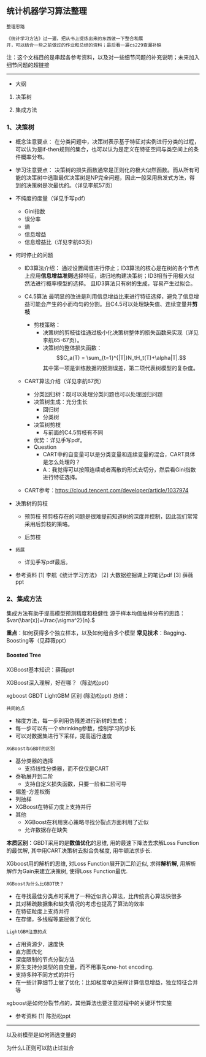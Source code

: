 ## 统计机器学习算法整理

    整理思路

    《统计学习方法》过一遍，把从书上提炼出来的东西做一下整合和展
    开，可以结合一些之前做过的作业和总结的资料；最后看一遍cs229查漏补缺

注：这个文档目的是串起各参考资料，以及对一些细节问题的补充说明；未来加入细节问题的超链接

----

- 大纲

1. 决策树

1. 集成方法

### 1、决策树

- 概念注意要点：
在分类问题中，决策树表示基于特征对实例进行分类的过程，可以认为是if-then规则的集合，也可以认为是定义在特征空间与类空间上的条件概率分布。

- 学习注意要点：
决策树的损失函数通常是正则化的极大似然函数。而从所有可能的决策树中选取最优决策树是NP完全问题，因此一般采用启发式方法，得到的决策树是次最优的。（详见李航57页）

- 不纯度的度量（详见手写pdf）
  - Gini指数
  - 误分率
  - 熵
  - 信息增益
  - 信息增益比（详见李航63页）

- 何时停止的问题
  - ID3算法介绍：
    通过设置阈值进行停止；ID3算法的核心是在树的各个节点上应用**信息增益准则**选择特征，递归地构建决策树；ID3相当于用极大似然法进行概率模型的选择。
    且ID3算法只有树的生成，容易产生过拟合。
  
  - C4.5算法
    最明显的改进是利用信息增益比来进行特征选择，避免了信息增益可能会产生的小而均匀的分割。且C4.5可以处理缺失值、连续变量并**剪枝**
    - 剪枝策略：
      - 决策树的剪枝往往通过极小化决策树整体的损失函数来实现（详见李航65-67页）。
      - 决策树的整体损失函数：$$C_a(T) = \sum_{t=1}^{|T|}N_tH_t(T)+\alpha|T|.$$
      其中第一项是训练数据的预测误差，第二项代表树模型的复杂度。

  - CART算法介绍（详见李航67页）
    - 分类回归树：既可以处理分类问题也可以处理回归问题
    - 决策树生成：充分生长
      - 回归树
      - 分类树
    - 决策树剪枝
      - 与前面的C4.5剪枝有不同
    - 优势：详见手写pdf。
    - Question
      - CART中的自变量可以是分类变量和连续变量的混合，CART具体是怎么处理的？
      - A：我觉得可以按照连续或者离散的形式去切分，然后看Gini指数进行特征选择。
  - CART参考：https://cloud.tencent.com/developer/article/1037974

- 决策树的剪枝
  - 预剪枝
  预剪枝存在的问题是很难提前知道树的深度并控制，因此我们常常采用后剪枝的策略。

  - 后剪枝
  
  
- `拓展`
  - 详见手写pdf最后。
    

- 参考资料
[1] 李航《统计学习方法》
[2] 大数据挖掘课上的笔记pdf
[3] 薛薇ppt

### 2、集成方法

集成方法有助于提高模型预测精度和稳健性
源于样本均值抽样分布的思路：$var(\bar{x})=\frac{\sigma^2}{n}.$

**重点**：如何获得多个独立样本，以及如何组合多个模型
**常见技术**：Bagging、Boosting等（见薛薇ppt）

#### Boosted Tree

XGBoost基本知识：薛薇ppt

XGBoost深入理解，好在哪？（陈劲松ppt）

xgboost GBDT LightGBM 区别 (陈劲松ppt)
总结：

`共同的点`
  - 梯度方法，每一步利用伪残差进行新树的生成；
  - 每一步可以有一个shrinking参数，控制学习的步长
  - 可以对数据集进行下采样，提高运行速度

`XGBoost与GBDT的区别`
  - 基分类器的选择
    - 支持线性分类器，而不仅仅是CART
  - 泰勒展开到二阶
    - 支持自定义损失函数，只要一阶和二阶可导
  - 偏差-方差权衡
  - 列抽样
  - XGBoost在特征力度上支持并行
  - 其他
    - XGBoost在利用贪心策略寻找分裂点方面利用了近似
    - 允许数据存在缺失

**本质区别**：GBDT采用的是**数值优化**的思维, 用的最速下降法去求解Loss Function的最优解, 其中用CART决策树去拟合负梯度, 用牛顿法求步长.

XGboost用的解析的思维, 对Loss Function展开到二阶近似, 求得**解析解**, 用解析解作为Gain来建立决策树, 使得Loss Function最优.


`XGBoost为什么比GBDT快？`
  - 在寻找最佳分类点时采用了一种近似贪心算法，比传统贪心算法快很多
  - 其对稀疏数据集和缺失情况的考虑也提高了算法的效率
  - 在特征粒度上支持并行
  - 在存储，多线程等底层做了优化

`LightGBM注意的点`
  - 占用资源少，速度快
  - 直方图优化
  - 深度限制的节点分裂方法
  - 原生支持分类型的自变量，而不用事先one-hot encoding.
  - 支持多种不同方式的并行
  - 在一些计算细节上做了优化：比如梯度单边采样计算信息增益，独立特征合并等
  

xgboost是如何分裂节点的，其他算法也要注意过程中的关键环节实施


- 参考资料
[1] 陈劲松ppt

---

以及树模型是如何筛选变量的

为什么L正则可以防止过拟合